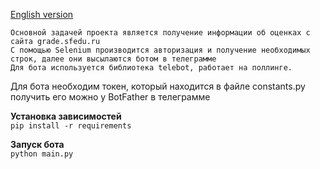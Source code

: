 [English version](README.en.md)
```
Основной задачей проекта является получение информации об оценках с сайта grade.sfedu.ru
С помощью Selenium производится авторизация и получение необходимых строк, далее они высылаются ботом в телеграмме
Для бота используется библиотека telebot, работает на поллинге.
```

Для бота необходим токен, который находится в файле constants.py\
получить его можно у BotFather в телеграмме

**Установка зависимостей**\
`pip install -r requirements`

**Запуск бота**\
`python main.py`